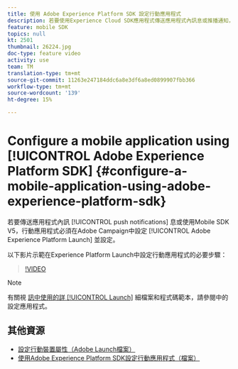 ```yaml
---
title: 使用 Adobe Experience Platform SDK 設定行動應用程式
description: 若要使用Experience Cloud SDK應用程式傳送應用程式內訊息或推播通知，行動應用程式必須在Adobe Experience Platform Launch中設定，並在Adobe Campaign中設定
feature: mobile SDK
topics: null
kt: 2501
thumbnail: 26224.jpg
doc-type: feature video
activity: use
team: TM
translation-type: tm+mt
source-git-commit: 11263e247184ddc6a8e3df6a8ed0899907fbb366
workflow-type: tm+mt
source-wordcount: '139'
ht-degree: 15%

---
```



# Configure a mobile application using [!UICONTROL Adobe Experience Platform SDK] {#configure-a-mobile-application-using-adobe-experience-platform-sdk}

若要傳送應用程式內訊 [!UICONTROL push notifications] 息或使用Mobile SDK V5，行動應用程式必須在Adobe Campaign中設定 [!UICONTROL Adobe Experience Platform Launch] 並設定。

以下影片示範在Experience Platform Launch中設定行動應用程式的必要步驟：

>[!VIDEO](https://video.tv.adobe.com/v/26224?quality=12)

>[!NOTE]
>
>有關視 [訊中使用的詳 [!UICONTROL Launch]](https://helpx.adobe.com/campaign/kb/configuring-app-sdk.html#ConfiguringyourapplicationinLaunch) 細檔案和程式碼範本，請參閱中的設定應用程式。

## 其他資源

* [設定行動裝置屬性（Adobe Launch檔案）](https://aep-sdks.gitbook.io/docs/getting-started/create-a-mobile-property)
* [使用Adobe Experience Platform SDK設定行動應用程式（檔案）](https://helpx.adobe.com/tw/campaign/kb/configuring-app-sdk.html)
